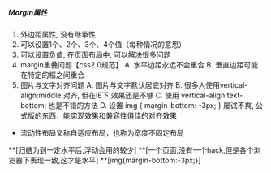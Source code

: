 #####  Margin属性

1. 外边距属性, 没有继承性
2. 可以设置1个、2个、3个、4个值（每种情况的意思）
3. 可以设置负值, 在页面布局中, 可以解决很多问题
4. margin重叠问题【css2.0规范】
    A. 水平边距永远不会重合
    B. 垂直边距可能在特定的框之间重合
5. 图片与文字对齐问题
    A. 图片与文字默认居底对齐
    B. 很多人使用vertical-align:middle;对齐, 但在IE下,效果还是不够
    C. 使用 vertical-align:text-bottom; 也是不错的方法
    D. 设置 img { margin-bottom: -3px; } 屡试不爽, 公式版的东西，能实现效果和兼容性俱佳的对齐效果

- 流动性布局又称自适应布局，也称为宽度不固定布局

**[归结为到一定水平后,浮动会用的较少]
**[一个页面,没有一个hack,但是各个浏览器下表现一致,这才是水平]
**[img{margin-bottom:-3px;}]
